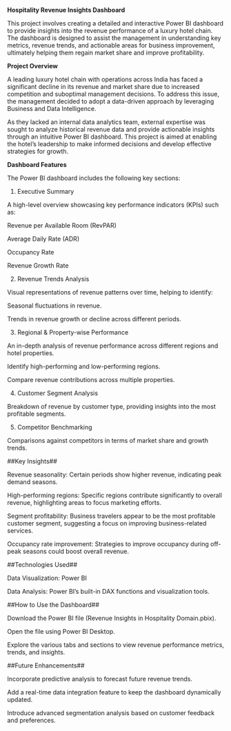**Hospitality Revenue Insights Dashboard**

This project involves creating a detailed and interactive Power BI dashboard to provide insights into the revenue performance of a luxury hotel chain. The dashboard is designed to assist the management in understanding key metrics, revenue trends, and actionable areas for business improvement, ultimately helping them regain market share and improve profitability.

**Project Overview**

A leading luxury hotel chain with operations across India has faced a significant decline in its revenue and market share due to increased competition and suboptimal management decisions. To address this issue, the management decided to adopt a data-driven approach by leveraging Business and Data Intelligence.

As they lacked an internal data analytics team, external expertise was sought to analyze historical revenue data and provide actionable insights through an intuitive Power BI dashboard. This project is aimed at enabling the hotel’s leadership to make informed decisions and develop effective strategies for growth.

**Dashboard Features**

The Power BI dashboard includes the following key sections:
1. Executive Summary

A high-level overview showcasing key performance indicators (KPIs) such as:

Revenue per Available Room (RevPAR)

Average Daily Rate (ADR)

Occupancy Rate

Revenue Growth Rate

2. Revenue Trends Analysis

 Visual representations of revenue patterns over time, helping to identify:

 Seasonal fluctuations in revenue.

 Trends in revenue growth or decline across different periods.

3. Regional & Property-wise Performance

An in-depth analysis of revenue performance across different regions and hotel properties.

Identify high-performing and low-performing regions.

Compare revenue contributions across multiple properties.

4. Customer Segment Analysis

Breakdown of revenue by customer type, providing insights into the most profitable segments.

5. Competitor Benchmarking

Comparisons against competitors in terms of market share and growth trends.

##Key Insights##

Revenue seasonality: Certain periods show higher revenue, indicating peak demand seasons.

High-performing regions: Specific regions contribute significantly to overall revenue, highlighting areas to focus marketing efforts.

Segment profitability: Business travelers appear to be the most profitable customer segment, suggesting a focus on improving business-related services.

Occupancy rate improvement: Strategies to improve occupancy during off-peak seasons could boost overall revenue.

##Technologies Used##

Data Visualization: Power BI

Data Analysis: Power BI’s built-in DAX functions and visualization tools.

##How to Use the Dashboard##

Download the Power BI file (Revenue Insights in Hospitality Domain.pbix).

Open the file using Power BI Desktop.

Explore the various tabs and sections to view revenue performance metrics, trends, and insights.

##Future Enhancements##

Incorporate predictive analysis to forecast future revenue trends.

Add a real-time data integration feature to keep the dashboard dynamically updated.

Introduce advanced segmentation analysis based on customer feedback and preferences.

